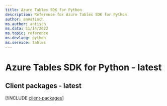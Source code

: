 ```yaml
---
title: Azure Tables SDK for Python
description: Reference for Azure Tables SDK for Python
author: annatisch
ms.author: antisch
ms.data: 11/14/2022
ms.topic: reference
ms.devlang: python
ms.service: tables
---
```

# Azure Tables SDK for Python - latest

## Client packages - latest
[!INCLUDE [client-packages](tables-client-index.md)]